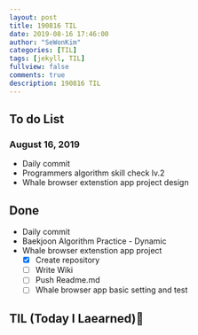 ```yaml
---
layout: post
title: 190816 TIL
date: 2019-08-16 17:46:00
author: "SeWonKim"
categories: [TIL]
tags: [jekyll, TIL]
fullview: false
comments: true
description: 190816 TIL
---
```


## To do List

### August 16, 2019

- Daily commit
- Programmers algorithm skill check lv.2
- Whale browser extenstion app project design

## Done

- Daily commit
- Baekjoon Algorithm Practice - Dynamic
- Whale browser extenstion app project
  - [x] Create repository
  - [ ] Write Wiki
  - [ ] Push Readme.md
  - [ ] Whale browser app basic setting and test

## TIL (Today I Laearned)🤔
